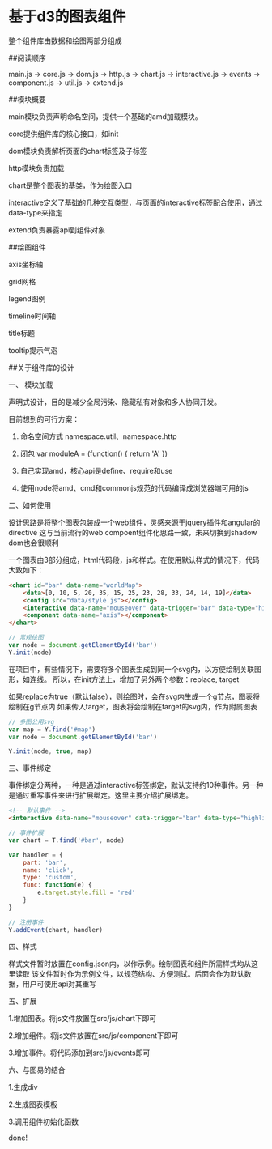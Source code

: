 # 基于d3的图表组件


整个组件库由数据和绘图两部分组成


##阅读顺序

main.js -> core.js -> dom.js -> http.js -> chart.js -> interactive.js -> events -> component.js -> util.js -> extend.js



##模块概要

main模块负责声明命名空间，提供一个基础的amd加载模块。

core提供组件库的核心接口，如init

dom模块负责解析页面的chart标签及子标签

http模块负责加载

chart是整个图表的基类，作为绘图入口

interactive定义了基础的几种交互类型，与页面的interactive标签配合使用，通过data-type来指定

extend负责暴露api到组件对象

##绘图组件

axis坐标轴

grid网格

legend图例

timeline时间轴

title标题

tooltip提示气泡

##关于组件库的设计


一、 模块加载

声明式设计，目的是减少全局污染、隐藏私有对象和多人协同开发。

目前想到的可行方案：

1. 命名空间方式 namespace.util、namespace.http

2. 闭包 var moduleA = (function() { return 'A' })

3. 自己实现amd，核心api是define、require和use

4. 使用node将amd、cmd和commonjs规范的代码编译成浏览器端可用的js

二、如何使用

设计思路是将整个图表包装成一个web组件，灵感来源于jquery插件和angular的directive
这与当前流行的web compoent组件化思路一致，未来切换到shadow dom也会很顺利

一个图表由3部分组成，html代码段，js和样式。在使用默认样式的情况下，代码大致如下：

```html
<chart id="bar" data-name="worldMap">
    <data>[0, 10, 5, 20, 35, 15, 25, 23, 28, 33, 24, 14, 19]</data>
    <config src="data/style.js"></config>
    <interactive data-name="mouseover" data-trigger="bar" data-type="highlight"></interactive>
    <component data-name="axis"></component>
</chart>
```

```javascript
// 常规绘图
var node = document.getElementById('bar')
Y.init(node)
```

在项目中，有些情况下，需要将多个图表生成到同一个svg内，以方便绘制关联图形，如连线。
所以，在init方法上，增加了另外两个参数：replace, target

如果replace为true（默认false），则绘图时，会在svg内生成一个g节点，图表将绘制在g节点内
如果传入target，图表将会绘制在target的svg内，作为附属图表

```javascript
// 多图公用svg
var map = Y.find('#map')
var node = document.getElementById('bar')

Y.init(node, true, map)
```


三、事件绑定

事件绑定分两种，一种是通过interactive标签绑定，默认支持约10种事件。另一种是通过重写事件来进行扩展绑定。这里主要介绍扩展绑定。

```html
<!-- 默认事件 -->
<interactive data-name="mouseover" data-trigger="bar" data-type="highlight"></interactive>
```

```javascript
// 事件扩展
var chart = T.find('#bar', node)

var handler = {
    part: 'bar',
    name: 'click',
    type: 'custom',
    func: function(e) {
        e.target.style.fill = 'red'
    }
}

// 注册事件
Y.addEvent(chart, handler)
```

四、样式

样式文件暂时放置在config.json内，以作示例。绘制图表和组件所需样式均从这里读取
该文件暂时作为示例文件，以规范结构、方便测试。后面会作为默认数据，用户可使用api对其重写


五、扩展

1.增加图表。将js文件放置在src/js/chart下即可

2.增加组件。将js文件放置在src/js/component下即可

3.增加事件。将代码添加到src/js/events即可

六、与图易的结合

1.生成div

2.生成图表模板

3.调用组件初始化函数

done!


